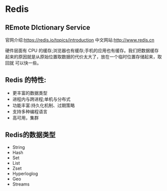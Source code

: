 # Redis

## **RE**mote **DI**ctionary **S**ervice

官网介绍:https://redis.io/topics/introduction
中文网站:http://www.redis.cn

硬件层面有 CPU 的缓存;浏览器也有缓存;手机的应用也有缓存。我们把数据缓存
起来的原因就是从原始位置取数据的代价太大了，放在一个临时位置存储起来，取回就 可以快一些。

## Redis 的特性:

- 更丰富的数据类型 
- 进程内与跨进程;单机与分布式 
- 功能丰富:持久化机制、过期策略 
- 支持多种编程语言 
- 高可用，集群

## Redis的数据类型

- String
- Hash
- Set
- List
- Zset
- Hyperloglog
- Geo
- Streams

